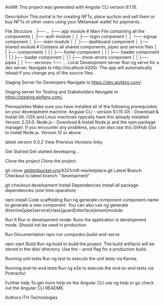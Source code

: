 AioNft
This project was generated with Angular CLI version 9.1.15.

Description
This portal is for creating NFTs, place auction and sell them or buy NFTs of other users using your Metamask wallet for payments.

File Structure
.
├── ...
├── app module                        # Main File contanting all the components
│   ├── auth module
│   │   ├── login component
│   │   └── signup component
│   ├── main module
│   │   ├── dashboard component
│   ├── shared module                   # Contains all shared components, pipes and service files
│   |   ├── components
│   |   |   ├── footer component
│   |   |   ├── header component
│   |   |   ├── loader component
│   |   |   ├── show-errors component
│   |   ├── pipes
│   |   └── services
└── ...
Local Development server
Run ng serve for a dev server. Navigate to http://localhost:4200/. The app will automatically reload if you change any of the source files.

Staging Server for Developers
Navigate to https://dev.aiofans.com/.

Staging server for Testing and Stakeholders
Navigate to https://staging.aiofans.com/.

Prerequisites
Make sure you have installed all of the following prerequisites on your development machine: Angular CLI - version 9.1.15 Git - Download & Install Git. OSX and Linux machines typically have this already installed. Version 2.33.0. Node.js - Download & Install Node.js and the npm package manager. If you encounter any problems, you can also use this GitHub Gist to install Node.js. Version 12 or above

latest version 0.0.2
View Previous Versions linky

Get Started
Get started developing...

Clone the project
Clone the project.

git clone git@bitbucket.org/4321r/nft-marketplace.git
Latest Branch
Checkout to latest branch: "development"

git checkout development
Install Dependencies
Install all package dependencies (one time operation)

npm install
Code scaffolding
Run ng generate component component-name to generate a new component. You can also use ng generate directive|pipe|service|class|guard|interface|enum|module.

Run It
Run in development mode:
Runs the application is development mode. Should not be used in production

Run Documentation
npm run compodoc:build-and-serve

npm start
Build
Run ng build to build the project. The build artifacts will be stored in the dist/ directory. Use the --prod flag for a production build.

Running unit tests
Run ng test to execute the unit tests via Karma.

Running end-to-end tests
Run ng e2e to execute the end-to-end tests via Protractor.

Further help
To get more help on the Angular CLI use ng help or go check out the Angular CLI README.

Authors
ITH Technologies